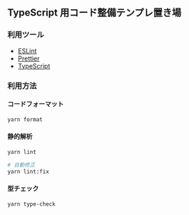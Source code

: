 ## TypeScript 用コード整備テンプレ置き場

### 利用ツール

- [ESLint](https://eslint.org/)
- [Prettier](https://prettier.io/)
- [TypeScript](https://www.typescriptlang.org/)

### 利用方法

#### コードフォーマット

```bash
yarn format
```

#### 静的解析

```bash
yarn lint

# 自動修正
yarn lint:fix
```

#### 型チェック

```bash
yarn type-check
```
